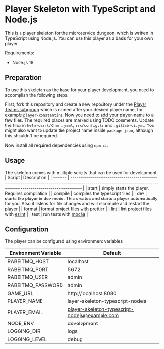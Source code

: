# Player Skeleton with TypeScript and Node.js

This is a player skeleton for the microservice dungeon, which is written in TypeScript using Node.js.
You can use this player as a basis for your own player.

Requirements:
- Node.js 18

## Preparation

To use this skeleton as the base for your player development, you need to accomplish the following steps.

First, fork this repository and create a new repository under the [Player Teams subgroup](https://gitlab.com/the-microservice-dungeon/player-teams) which is named after your desired player name, for example `player-constantine`.
Now you need to add your player-name to a few files. The required places are marked using TODO comments.
Update the files in `helm-chart/Chart.yaml`, `src/config.ts` and `.gitlab-ci.yml`. You might also want to update the project name inside `package.json`, although this shouldn't be required.

Now install all required dependencies using `npm ci`.

## Usage

The skeleton comes with multiple scripts that can be used for development.
| Script  | Description                                                                                                                                                       |
| ------- | ----------------------------------------------------------------------------------------------------------------------------------------------------------------- |
| start   | simply starts the player. Requires compilation                                                                                                                    |
| compile | compiles the typescript files                                                                                                                                     |
| dev     | starts the player in dev mode. This creates and starts a player automatically for you. Also it listens for file changes and will recompile and restart the player |
| format  | format project files with [prettier](https://prettier.io/)                                                                                                        |
| lint    | lint project files with [eslint](https://eslint.org/)                                                                                                             |
| test    | run tests with [mocha](https://mochajs.org/)                                                                                                                      |


## Configuration

The player can be configured using environment variables

| Environment Variable | Default                                       |
| -------------------- | --------------------------------------------- |
| RABBITMQ_HOST        | localhost                                     |
| RABBITMQ_PORT        | 5672                                          |
| RABBITMQ_USER        | admin                                         |
| RABBITMQ_PASSWORD    | admin                                         |
| GAME_URL             | http://localhost:8080                         |
| PLAYER_NAME          | layer-skeleton-typescript-nodejs              |
| PLAYER_EMAIL         | player-skeleton-typescript-nodejs@example.com |
| NODE_ENV             | development                                   |
| LOGGING_DIR          | logs                                          |
| LOGGING_LEVEL        | debug                                         |

